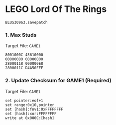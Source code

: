 #  LEGO Lord Of The Rings 

`BLUS30963.savepatch`

### 1. Max Studs

Target File: `GAME1`

```
8001000C 45610000
00000000 00000000
28000118 000000E8
2800011C D4A50FFF
```

### 2. Update Checksum for GAME1 (Required)

Target File: `GAME1`

```
set pointer:eof+1
set range:0x10,pointer
set [hash]:fnv1:0xFFFFFFFF
set [hash]:xor:FFFFFFFF
write at 0x000C:[hash]
```

